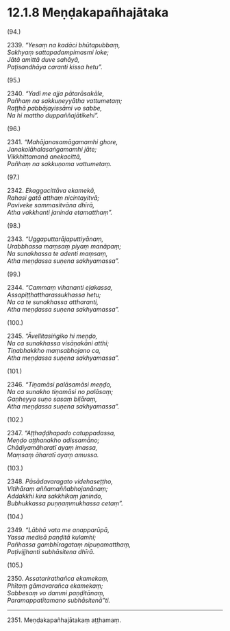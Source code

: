 

# 12.1.8 Meṇḍakapañhajātaka




(94.)

2339\. _“Yesaṃ na kadāci bhūtapubbaṃ,_  
_Sakhyaṃ sattapadampimasmi loke;_  
_Jātā amittā duve sahāyā,_  
_Paṭisandhāya caranti kissa hetu”._  


(95.)

2340\. _“Yadi me ajja pātarāsakāle,_  
_Pañhaṃ na sakkuṇeyyātha vattumetaṃ;_  
_Raṭṭhā pabbājayissāmi vo sabbe,_  
_Na hi mattho duppaññajātikehi”._  


(96.)

2341\. _“Mahājanasamāgamamhi ghore,_  
_Janakolāhalasaṅgamamhi jāte;_  
_Vikkhittamanā anekacittā,_  
_Pañhaṃ na sakkuṇoma vattumetaṃ._  


(97.)

2342\. _Ekaggacittāva ekamekā,_  
_Rahasi gatā atthaṃ nicintayitvā;_  
_Paviveke sammasitvāna dhīrā,_  
_Atha vakkhanti janinda etamatthaṃ”._  


(98.)

2343\. _“Uggaputtarājaputtiyānaṃ,_  
_Urabbhassa maṃsaṃ piyaṃ manāpaṃ;_  
_Na sunakhassa te adenti maṃsaṃ,_  
_Atha meṇḍassa suṇena sakhyamassa”._  


(99.)

2344\. _“Cammaṃ vihananti eḷakassa,_  
_Assapiṭṭhattharassukhassa hetu;_  
_Na ca te sunakhassa attharanti,_  
_Atha meṇḍassa suṇena sakhyamassa”._  


(100.)

2345\. _“Āvellitasiṅgiko hi meṇḍo,_  
_Na ca sunakhassa visāṇakāni atthi;_  
_Tiṇabhakkho maṃsabhojano ca,_  
_Atha meṇḍassa suṇena sakhyamassa”._  


(101.)

2346\. _“Tiṇamāsi palāsamāsi meṇḍo,_  
_Na ca sunakho tiṇamāsi no palāsaṃ;_  
_Gaṇheyya suṇo sasaṃ biḷāraṃ,_  
_Atha meṇḍassa suṇena sakhyamassa”._  


(102.)

2347\. _“Aṭṭhaḍḍhapado catuppadassa,_  
_Meṇḍo aṭṭhanakho adissamāno;_  
_Chādiyamāharatī ayaṃ imassa,_  
_Maṃsaṃ āharatī ayaṃ amussa._  


(103.)

2348\. _Pāsādavaragato videhaseṭṭho,_  
_Vitihāraṃ aññamaññabhojanānaṃ;_  
_Addakkhi kira sakkhikaṃ janindo,_  
_Bubhukkassa puṇṇaṃmukhassa cetaṃ”._  


(104.)

2349\. _“Lābhā vata me anapparūpā,_  
_Yassa medisā paṇḍitā kulamhi;_  
_Pañhassa gambhīragataṃ nipuṇamatthaṃ,_  
_Paṭivijjhanti subhāsitena dhīrā._  


(105.)

2350\. _Assatarirathañca ekamekaṃ,_  
_Phītaṃ gāmavarañca ekamekaṃ;_  
_Sabbesaṃ vo dammi paṇḍitānaṃ,_  
_Paramappatītamano subhāsitenā”ti._  


---

2351\. Meṇḍakapañhajātakaṃ aṭṭhamaṃ.





